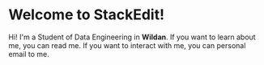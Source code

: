 # Welcome to StackEdit!

Hi! I'm a Student of Data Engineering in **Wildan**. If you want to learn about me, you can read me. If you want to interact with me, you can personal email to me.

